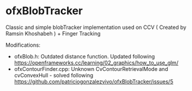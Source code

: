 # ofxBlobTracker
Classic and simple blobTracker implementation used on CCV ( Created by Ramsin Khoshabeh ) + Finger Tracking

Modifications:

- ofxBlob.h: Outdated distance function. Updated following https://openframeworks.cc/learning/02_graphics/how_to_use_glm/
- ofxContourFinder.cpp: Unknown CvContourRetrievalMode and cvConvexHull - solved following https://github.com/patriciogonzalezvivo/ofxBlobTracker/issues/5
